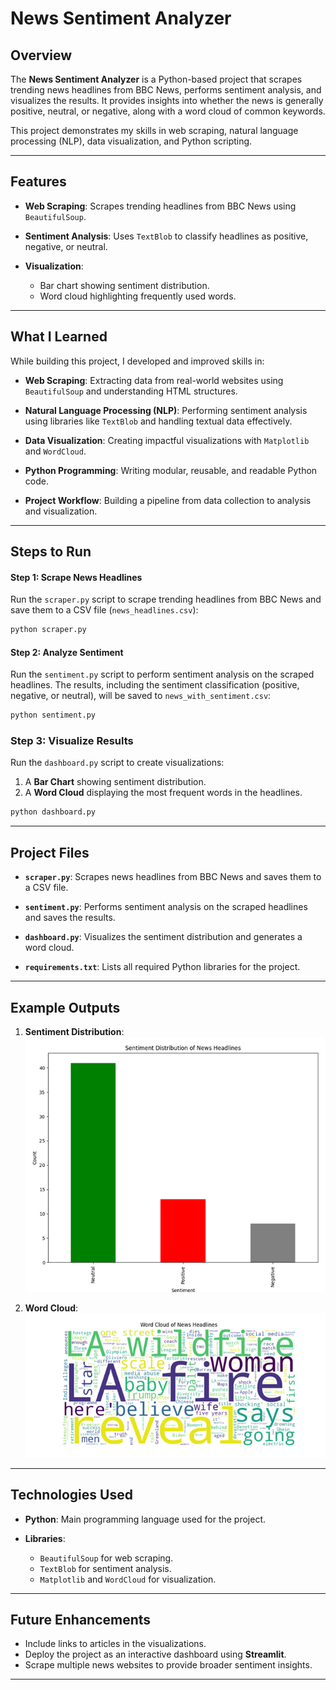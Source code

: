 
# News Sentiment Analyzer

## Overview

The **News Sentiment Analyzer** is a Python-based project that scrapes trending news headlines from BBC News, performs sentiment analysis, and visualizes the results. It provides insights into whether the news is generally positive, neutral, or negative, along with a word cloud of common keywords.

This project demonstrates my skills in web scraping, natural language processing (NLP), data visualization, and Python scripting.

---

## Features

- **Web Scraping**:
  Scrapes trending headlines from BBC News using `BeautifulSoup`.
  
- **Sentiment Analysis**:
  Uses `TextBlob` to classify headlines as positive, negative, or neutral.

- **Visualization**:
  - Bar chart showing sentiment distribution.
  - Word cloud highlighting frequently used words.

---

## What I Learned

While building this project, I developed and improved skills in:
- **Web Scraping**:
  Extracting data from real-world websites using `BeautifulSoup` and understanding HTML structures.
  
- **Natural Language Processing (NLP)**:
  Performing sentiment analysis using libraries like `TextBlob` and handling textual data effectively.
  
- **Data Visualization**:
  Creating impactful visualizations with `Matplotlib` and `WordCloud`.
  
- **Python Programming**:
  Writing modular, reusable, and readable Python code.

- **Project Workflow**:
  Building a pipeline from data collection to analysis and visualization.

---

## Steps to Run

#### **Step 1: Scrape News Headlines**
Run the `scraper.py` script to scrape trending headlines from BBC News and save them to a CSV file (`news_headlines.csv`):
```bash
python scraper.py
```

#### **Step 2: Analyze Sentiment**
Run the `sentiment.py` script to perform sentiment analysis on the scraped headlines. The results, including the sentiment classification (positive, negative, or neutral), will be saved to `news_with_sentiment.csv`:
```bash
python sentiment.py
```

### Step 3: Visualize Results
Run the `dashboard.py` script to create visualizations:
1. A **Bar Chart** showing sentiment distribution.
2. A **Word Cloud** displaying the most frequent words in the headlines.

```bash
python dashboard.py
```

---

## Project Files

- **`scraper.py`**:
  Scrapes news headlines from BBC News and saves them to a CSV file.

- **`sentiment.py`**:
  Performs sentiment analysis on the scraped headlines and saves the results.

- **`dashboard.py`**:
  Visualizes the sentiment distribution and generates a word cloud.

- **`requirements.txt`**:
  Lists all required Python libraries for the project.

---

## Example Outputs

1. **Sentiment Distribution**:
   ![Sentiment Distribution](images/Picture1.png)

2. **Word Cloud**:
   ![Word Cloud](images/Picture2.png)

---

## Technologies Used

- **Python**:
  Main programming language used for the project.

- **Libraries**:
  - `BeautifulSoup` for web scraping.
  - `TextBlob` for sentiment analysis.
  - `Matplotlib` and `WordCloud` for visualization.

---

## Future Enhancements

- Include links to articles in the visualizations.
- Deploy the project as an interactive dashboard using **Streamlit**.
- Scrape multiple news websites to provide broader sentiment insights.

---


